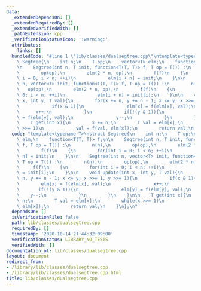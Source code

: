 ```yaml
---
data:
  _extendedDependsOn: []
  _extendedRequiredBy: []
  _extendedVerifiedWith: []
  _pathExtension: cpp
  _verificationStatusIcon: ':warning:'
  attributes:
    links: []
  bundledCode: "#line 1 \"lib/classes/dualsegtree.cpp\"\ntemplate<typename T>\nstruct\
    \ Segtree{\n    int n;\n    T op;\n    vector<T> elm;\n    function<T(T, T)> f;\n\
    \n    Segtree(int n, T init, function<T(T, T)> f, T op = T()) :\n        n(n),\n\
    \        op(op),\n        elm(2 * n, op),\n        f(f)\n    {\n        for(int\
    \ i = 0; i < n; ++i)\n            elm[i + n] = init;\n    }\n\n    Segtree(int\
    \ n, vector<T> init, function<T(T, T)> f, T op = T()) :\n        n(n),\n     \
    \   op(op),\n        elm(2 * n, op),\n        f(f)\n    {\n        for(int i =\
    \ 0; i < n; ++i)\n            elm[i + n] = init[i];\n    }\n\n    void update(int\
    \ x, int y, T val){\n        for(x += n, y += n - 1; x <= y; x >>= 1, y >>= 1){\n\
    \            if(x & 1){\n                elm[x] = f(elm[x], val);\n          \
    \      x++;\n            }\n            if(!(y & 1)){\n                elm[y]\
    \ = f(elm[y], val);\n                y--;\n            }\n        }\n    }\n\n\
    \    T get(int x){\n        x += n;\n        T val = elm[x];\n        while(x\
    \ >>= 1)\n            val = f(val, elm[x]);\n        return val;\n    }\n};\n"
  code: "template<typename T>\nstruct Segtree{\n    int n;\n    T op;\n    vector<T>\
    \ elm;\n    function<T(T, T)> f;\n\n    Segtree(int n, T init, function<T(T, T)>\
    \ f, T op = T()) :\n        n(n),\n        op(op),\n        elm(2 * n, op),\n\
    \        f(f)\n    {\n        for(int i = 0; i < n; ++i)\n            elm[i +\
    \ n] = init;\n    }\n\n    Segtree(int n, vector<T> init, function<T(T, T)> f,\
    \ T op = T()) :\n        n(n),\n        op(op),\n        elm(2 * n, op),\n   \
    \     f(f)\n    {\n        for(int i = 0; i < n; ++i)\n            elm[i + n]\
    \ = init[i];\n    }\n\n    void update(int x, int y, T val){\n        for(x +=\
    \ n, y += n - 1; x <= y; x >>= 1, y >>= 1){\n            if(x & 1){\n        \
    \        elm[x] = f(elm[x], val);\n                x++;\n            }\n     \
    \       if(!(y & 1)){\n                elm[y] = f(elm[y], val);\n            \
    \    y--;\n            }\n        }\n    }\n\n    T get(int x){\n        x +=\
    \ n;\n        T val = elm[x];\n        while(x >>= 1)\n            val = f(val,\
    \ elm[x]);\n        return val;\n    }\n};\n"
  dependsOn: []
  isVerificationFile: false
  path: lib/classes/dualsegtree.cpp
  requiredBy: []
  timestamp: '2020-10-14 21:44:32+09:00'
  verificationStatus: LIBRARY_NO_TESTS
  verifiedWith: []
documentation_of: lib/classes/dualsegtree.cpp
layout: document
redirect_from:
- /library/lib/classes/dualsegtree.cpp
- /library/lib/classes/dualsegtree.cpp.html
title: lib/classes/dualsegtree.cpp
---
```

